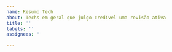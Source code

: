 ```yaml
---
name: Resumo Tech
about: Techs em geral que julgo credível uma revisão ativa
title: ''
labels: ''
assignees: ''

---
```



